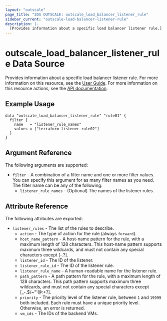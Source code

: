 ```yaml
---
layout: "outscale"
page_title: "3DS OUTSCALE: outscale_load_balancer_listener_rule"
sidebar_current: "outscale-load-balancer-listener-rule"
description: |-
  [Provides information about a specific load balancer listener rule.]
---
```


# outscale_load_balancer_listener_rule Data Source

Provides information about a specific load balancer listener rule.
For more information on this resource, see the [User Guide](https://wiki.outscale.net/display/EN/About+Load+Balancers).
For more information on this resource actions, see the [API documentation](https://docs.outscale.com/api#3ds-outscale-api-listener).

## Example Usage

```hcl
data "outscale_load_balancer_listener_rule" "rule01" {
  filter {
    name   = "listener_rule_names"
    values = ["terraform-listener-rule02"]
  }
}
```

## Argument Reference

The following arguments are supported:

* `filter` - A combination of a filter name and one or more filter values. You can specify this argument for as many filter names as you need. The filter name can be any of the following:
  * `listener_rule_names` - (Optional) The names of the listener rules.

## Attribute Reference

The following attributes are exported:

* `listener_rules` - The list of the rules to describe.
  * `action` - The type of action for the rule (always `forward`).
  * `host_name_pattern` - A host-name pattern for the rule, with a maximum length of 128 characters. This host-name pattern supports maximum three wildcards, and must not contain any special characters except [-.?].
  * `listener_id` - The ID of the listener.
  * `listener_rule_id` - The ID of the listener rule.
  * `listener_rule_name` - A human-readable name for the listener rule.
  * `path_pattern` - A path pattern for the rule, with a maximum length of 128 characters. This path pattern supports maximum three wildcards, and must not contain any special characters except [_-.$/~&quot;'@:+?].
  * `priority` - The priority level of the listener rule, between `1` and `19999` both included. Each rule must have a unique priority level. Otherwise, an error is returned.
  * `vm_ids` - The IDs of the backend VMs.
